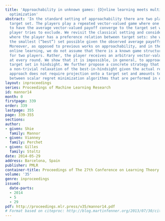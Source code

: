 ```yaml
---
title: 'Approachability in unknown games: {O}nline learning meets multi-objective
  optimization'
abstract: 'In the standard setting of approachability there are two players and a
  target set. The players play a repeated vector-valued game where one of them wants
  to have the average vector-valued payoff converge to the target set which the other
  player tries to exclude. We revisit the classical setting and consider the setting
  where the player has a preference relation between target sets: she wishes to approach
  the smallest (“best”) set possible given the observed average payoffs in hindsight.
  Moreover, as opposed to previous works on approachability, and in the spirit of
  online learning, we do not assume that there is a known game structure with actions
  for two players. Rather, the player receives an arbitrary vector-valued reward vector
  at every round. We show that it is impossible, in general, to approach the best
  target set in hindsight. We further propose a concrete strategy that approaches
  a non-trivial relaxation of the best-in-hindsight given the actual rewards. Our
  approach does not require projection onto a target set and amounts to switching
  between scalar regret minimization algorithms that are performed in episodes.'
layout: inproceedings
series: Proceedings of Machine Learning Research
id: mannor14
month: 0
firstpage: 339
order: 339
lastpage: 355
page: 339-355
sections: 
author:
- given: Shie
  family: Mannor
- given: Vianney
  family: Perchet
- given: Gilles
  family: Stoltz
date: 2014-05-29
address: Barcelona, Spain
publisher: PMLR
container-title: Proceedings of The 27th Conference on Learning Theory
volume: '35'
genre: inproceedings
issued:
  date-parts:
  - 2014
  - 5
  - 29
pdf: http://proceedings.mlr.press/v35/mannor14.pdf
# Format based on citeproc: http://blog.martinfenner.org/2013/07/30/citeproc-yaml-for-bibliographies/
---
```

